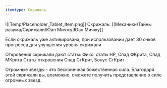 ```yaml
---
itemtype: Скрижаль
---
```

![[Temp/Placeholder_Tablet_Item.png]]
Скрижаль: [[Механики/Тайны разума/Скрижали/Юан Мичжу|Юан Мичжу]]

Если скрижаль уже активирована, при использовании дает 30 очков прогресса для улучшения уровня скрижали

Откровения скрижали дают статы:
Фикс. статы HP, Спад ФКрита, Спад МКрита 
Статы откровения Спад СтКрит, Бонус СтКрит

Огромные звезды - это бесконечная божественная сила. Благодаря этой скрижали вы, возможно, сможете получить представление о силе огромных звезд.
